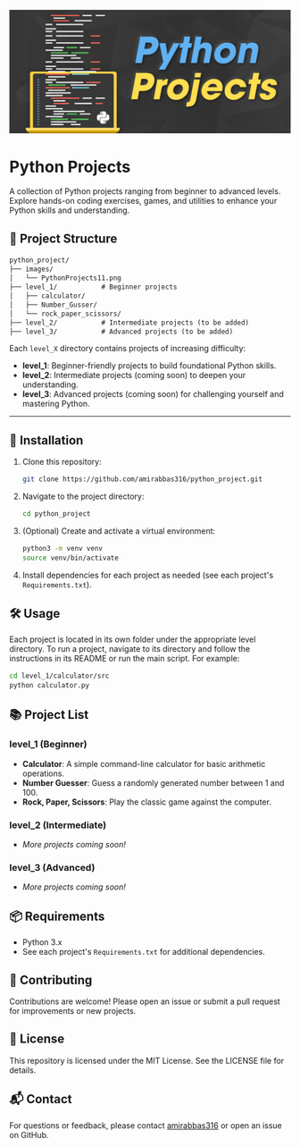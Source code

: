![image](/images/PythonProjects11.png)


# Python Projects   

A collection of Python projects ranging from beginner to advanced levels. Explore hands-on coding exercises, games, and utilities to enhance your Python skills and understanding.


## 📁 Project Structure

```
python_project/
├── images/
│   └── PythonProjects11.png
├── level_1/           # Beginner projects
│   ├── calculator/
│   ├── Number_Gusser/
│   └── rock_paper_scissors/
├── level_2/           # Intermediate projects (to be added)
├── level_3/           # Advanced projects (to be added)
```

Each `level_X` directory contains projects of increasing difficulty:
- **level_1**: Beginner-friendly projects to build foundational Python skills.
- **level_2**: Intermediate projects (coming soon) to deepen your understanding.
- **level_3**: Advanced projects (coming soon) for challenging yourself and mastering Python.

---

## 🚀 Installation

1. Clone this repository:
	```bash
	git clone https://github.com/amirabbas316/python_project.git
	```
2. Navigate to the project directory:
	```bash
	cd python_project
	```
3. (Optional) Create and activate a virtual environment:
	```bash
	python3 -m venv venv
	source venv/bin/activate
	```
4. Install dependencies for each project as needed (see each project's `Requirements.txt`).

## 🛠️ Usage


Each project is located in its own folder under the appropriate level directory. To run a project, navigate to its directory and follow the instructions in its README or run the main script. For example:

```bash
cd level_1/calculator/src
python calculator.py
```

## 📚 Project List

### level_1 (Beginner)
- **Calculator**: A simple command-line calculator for basic arithmetic operations.
- **Number Guesser**: Guess a randomly generated number between 1 and 100.
- **Rock, Paper, Scissors**: Play the classic game against the computer.

### level_2 (Intermediate)
- _More projects coming soon!_

### level_3 (Advanced)
- _More projects coming soon!_

## 📦 Requirements

- Python 3.x
- See each project's `Requirements.txt` for additional dependencies.

## 🤝 Contributing

Contributions are welcome! Please open an issue or submit a pull request for improvements or new projects.

## 📄 License

This repository is licensed under the MIT License. See the LICENSE file for details.

## 📬 Contact

For questions or feedback, please contact [amirabbas316](mailto:amirabbasc316@gmail.com) or open an issue on GitHub.
